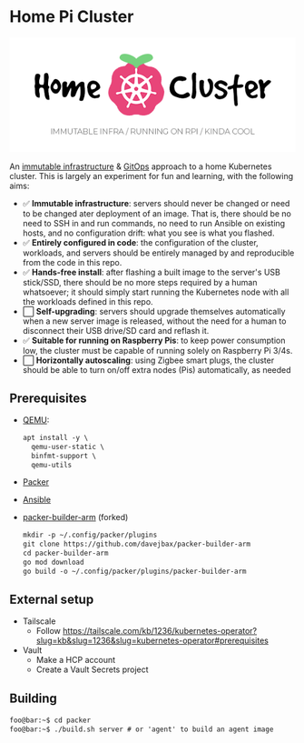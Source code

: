 # Home Pi Cluster

<img src="./docs/logo.png" alt="Home Pi Cluster logo" width="600" />

An [immutable infrastructure](https://www.hashicorp.com/resources/what-is-mutable-vs-immutable-infrastructure) & [GitOps](https://www.redhat.com/en/topics/devops/what-is-gitops) approach to a home Kubernetes cluster. This is largely an experiment for fun and learning, with the following aims:

* ✅ **Immutable infrastructure**: servers should never be changed or need to be changed ater deployment of an image. That is, there should be no need to SSH in and run commands, no need to run Ansible on existing hosts, and no configuration drift: what you see is what you flashed.
* ✅ **Entirely configured in code**: the configuration of the cluster, workloads, and servers should be entirely managed by and reproducible from the code in this repo.
* ✅ **Hands-free install**: after flashing a built image to the server's USB stick/SSD, there should be no more steps required by a human whatsoever; it should simply start running the Kubernetes node with all the workloads defined in this repo.
* ⬜ **Self-upgrading**: servers should upgrade themselves automatically when a new server image is released, without the need for a human to disconnect their USB drive/SD card and reflash it.
* ✅ **Suitable for running on Raspberry Pis**: to keep power consumption low, the cluster must be capable of running solely on Raspberry Pi 3/4s.
* ⬜ **Horizontally autoscaling**: using Zigbee smart plugs, the cluster should be able to turn on/off extra nodes (Pis) automatically, as needed

<!-- TODO:

## Features

### Horizontal autoscaling

### Hybrid local and Tailscale access

### Self-upgrades

TODO: implement
When a new version of the server image is released (by pushing a Git tag with
a newer semver), nodes in the cluster will build the image from the Git source,
flash the image onto themselves (effectively nuking the entire root partition), and reboot.

This works by having _two_ root partitions: one is the active partition mounted
on the node, and the other is a 'hotswap' partition which allows the new image to be written to it for upgrades. After writing the image to the hotswap partition,
the labels on the partitions are swapped (`root` becomes `hotswap`, `hotswap` becomes `root`) and the system is rebooted.


### TLS

### Continuous deployment with ArgoCD

-->

## Prerequisites

* [QEMU](https://www.qemu.org/):

  ```console
  apt install -y \
    qemu-user-static \
    binfmt-support \
    qemu-utils
  ```

* [Packer](https://www.packer.io/)
* [Ansible](https://docs.ansible.com/ansible/latest/installation_guide/intro_installation.html#pipx-install)
* [packer-builder-arm](https://github.com/mkaczanowski/packer-builder-arm) (forked)

  ```console
  mkdir -p ~/.config/packer/plugins
  git clone https://github.com/davejbax/packer-builder-arm
  cd packer-builder-arm
  go mod download
  go build -o ~/.config/packer/plugins/packer-builder-arm
  ```

## External setup

* Tailscale
  * Follow https://tailscale.com/kb/1236/kubernetes-operator?slug=kb&slug=1236&slug=kubernetes-operator#prerequisites
* Vault
  * Make a HCP account
  * Create a Vault Secrets project

## Building

```console
foo@bar:~$ cd packer
foo@bar:~$ ./build.sh server # or 'agent' to build an agent image
```
